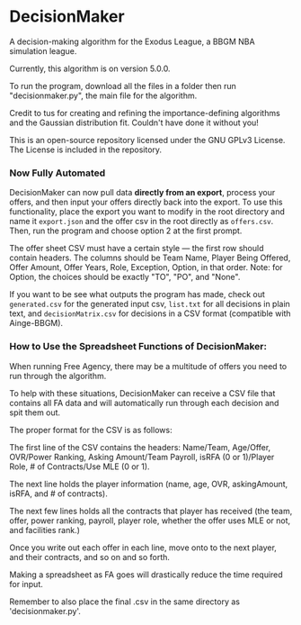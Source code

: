 # DecisionMaker
A decision-making algorithm for the Exodus League, a BBGM NBA simulation league.

Currently, this algorithm is on version 5.0.0.

To run the program, download all the files in a folder then run
"decisionmaker.py", the main file for the algorithm.

Credit to tus for creating and refining the importance-defining algorithms and the
Gaussian distribution fit. Couldn't have done it without you!

This is an open-source repository licensed under the GNU GPLv3 License. The License
is included in the repository.

### Now Fully Automated
DecisionMaker can now pull data **directly from an export**, process your offers,
and then input your offers directly back into the export. To use this functionality,
place the export you want to modify in the root directory and name it `export.json`
and the offer csv in the root directly as `offers.csv`. Then, run the program and
choose option 2 at the first prompt.

The offer sheet CSV must have a certain style — the first row should contain headers.
The columns should be Team Name, Player Being Offered, Offer Amount, Offer Years, Role, Exception, Option,
in that order. Note: for Option, the choices should be exactly "TO", "PO", and "None".

If you want to be see what outputs the program has made, check out `generated.csv` for the
generated input csv, `list.txt` for all decisions in plain text, and `decisionMatrix.csv` for
decisions in a CSV format (compatible with Ainge-BBGM).

### How to Use the Spreadsheet Functions of DecisionMaker:
When running Free Agency, there may be a multitude of offers you need to run through the algorithm.

To help with these situations, DecisionMaker can receive a CSV file that contains all FA data and
will automatically run through each decision and spit them out.

The proper format for the CSV is as follows: 

The first line of the CSV contains the headers: Name/Team, Age/Offer, OVR/Power Ranking, Asking Amount/Team Payroll, 
isRFA (0 or 1)/Player Role, # of Contracts/Use MLE (0 or 1).

The next line holds the player information (name, age, OVR, askingAmount, isRFA, and # of contracts).

The next few lines holds all the contracts that player has received (the team, offer, power ranking, payroll, player role, 
whether the offer uses MLE or not, and facilities rank.)

Once you write out each offer in each line, move onto to the next player, and their contracts, and so on and so forth.

Making a spreadsheet as FA goes will drastically reduce the time required for input.

Remember to also place the final .csv in the same directory as 'decisionmaker.py'.

